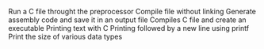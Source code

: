 Run a C file throught the preprocessor
Compile file without linking
Generate assembly code and save it in an output file
Compiles C file and create an executable
Printing text with C
Printing followed by a new line using printf
Print the size of various data types
